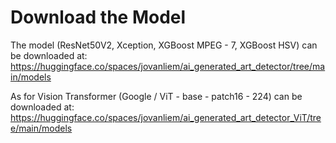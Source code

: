 <h1>Download the Model</h1>

The model (ResNet50V2, Xception, XGBoost MPEG - 7, XGBoost HSV) can be downloaded at: https://huggingface.co/spaces/jovanliem/ai_generated_art_detector/tree/main/models <br>

As for Vision Transformer (Google / ViT - base - patch16 - 224) can be downloaded at: https://huggingface.co/spaces/jovanliem/ai_generated_art_detector_ViT/tree/main/models
